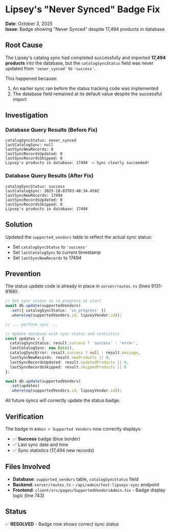 # Lipsey's "Never Synced" Badge Fix

**Date**: October 3, 2025  
**Issue**: Badge showing "Never Synced" despite 17,494 products in database

## Root Cause

The Lipsey's catalog sync had completed successfully and imported **17,494 products** into the database, but the `catalogSyncStatus` field was never updated from `'never_synced'` to `'success'`.

This happened because:
1. An earlier sync ran before the status tracking code was implemented
2. The database field remained at its default value despite the successful import

## Investigation

### Database Query Results (Before Fix)
```
catalogSyncStatus: never_synced
lastCatalogSync: null
lastSyncNewRecords: 0
lastSyncRecordsUpdated: 0
lastSyncRecordsSkipped: 0
Lipsey's products in database: 17494  ← Sync clearly succeeded!
```

### Database Query Results (After Fix)
```
catalogSyncStatus: success
lastCatalogSync: 2025-10-03T03:48:34.458Z
lastSyncNewRecords: 17494
lastSyncRecordsUpdated: 0
lastSyncRecordsSkipped: 0
Lipsey's products in database: 17494
```

## Solution

Updated the `supported_vendors` table to reflect the actual sync status:
- Set `catalogSyncStatus` to `'success'`
- Set `lastCatalogSync` to current timestamp  
- Set `lastSyncNewRecords` to 17494

## Prevention

The status update code is already in place in `server/routes.ts` (lines 9131-9166):

```typescript
// Set sync status to in_progress at start
await db.update(supportedVendors)
  .set({ catalogSyncStatus: 'in_progress' })
  .where(eq(supportedVendors.id, lipseyVendor.id));

// ... perform sync ...

// Update database with sync status and statistics
const updates = {
  catalogSyncStatus: result.success ? 'success' : 'error',
  lastCatalogSync: new Date(),
  catalogSyncError: result.success ? null : result.message,
  lastSyncNewRecords: result.newProducts || 0,
  lastSyncRecordsUpdated: result.updatedProducts || 0,
  lastSyncRecordsSkipped: result.skippedProducts || 0
};

await db.update(supportedVendors)
  .set(updates)
  .where(eq(supportedVendors.id, lipseyVendor.id));
```

All future syncs will correctly update the status badge.

## Verification

The badge in `Admin > Supported Vendors` now correctly displays:
- ✅ **Success** badge (blue border)
- ✅ Last sync date and time
- ✅ Sync statistics (17,494 new records)

## Files Involved

- **Database**: `supported_vendors` table, `catalogSyncStatus` field
- **Backend**: `server/routes.ts` - `/api/admin/test-lipseys-sync` endpoint
- **Frontend**: `client/src/pages/SupportedVendorsAdmin.tsx` - Badge display logic (line 743)

## Status

✅ **RESOLVED** - Badge now shows correct sync status

